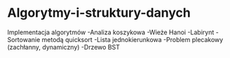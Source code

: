 # Algorytmy-i-struktury-danych
Implementacja algorytmów
-Analiza koszykowa
-Wieże Hanoi
-Labirynt
-Sortowanie metodą quicksort
-Lista jednokierunkowa
-Problem plecakowy (zachłanny, dynamiczny)
-Drzewo BST
